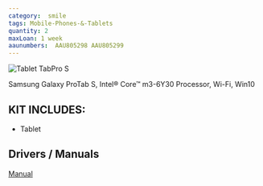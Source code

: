 ```yaml
---
category:  smile
tags: Mobile-Phones-&-Tablets
quantity: 2
maxLoan: 1 week
aaunumbers:  AAU805298 AAU805299
---
```

![Tablet TabPro S](https://images.harlander.com/artikel/1000x1000/samsung-galaxy-tabpro-s-schwarz-windows10-2.jpg)

Samsung Galaxy ProTab S, Intel® Core™ m3-6Y30 Processor, Wi-Fi, Win10
## KIT INCLUDES:
-  Tablet

## Drivers / Manuals
[Manual](https://www.samsung.com/us/support/computing/computing-accessories/?modelCode=SM-W703NZKAXAR-R)



